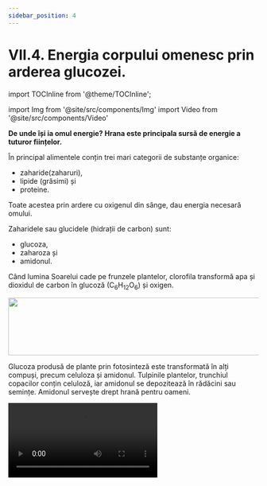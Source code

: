 ```yaml
---
sidebar_position: 4
---
```


# VII.4. Energia corpului omenesc prin arderea glucozei.

import TOCInline from '@theme/TOCInline';

<TOCInline toc={toc} />


import Img from '@site/src/components/Img'
import Video from '@site/src/components/Video'






**De unde își ia omul energie? Hrana este principala sursă de energie a tuturor ființelor.** 

În principal alimentele conțin trei mari categorii de substanțe organice:
- zaharide(zaharuri),
- lipide (grăsimi) și
- proteine. 

Toate acestea prin ardere cu oxigenul din sânge, dau energia necesară omului.

Zaharidele sau glucidele (hidrații de carbon) sunt:
- glucoza,
- zaharoza și
- amidonul.


Când lumina Soarelui cade pe frunzele plantelor, clorofila transformă apa și dioxidul de carbon în glucoză (C<sub>6</sub>H<sub>12</sub>O<sub>6</sub>) și oxigen.


<Img className="img-responsive4" src="chimie/clasa8/capitolul7/7_4_Poza1_ReactieLaLuminaSolara.jpg" width="1000" height="116" />



Glucoza produsă de plante prin fotosinteză este transformată în alți compuși, precum celuloza și amidonul. Tulpinile plantelor, trunchiul copacilor conțin celuloză, iar amidonul se depozitează în rădăcini sau semințe. Amidonul servește drept hrană pentru oameni.





<Video src="https://www.youtube.com/embed/Q5IL-k6BijI" />



<br></br>
<br></br>




Când mâncăm, organismul transformă o parte din alimente în glucoză, pe care o trimite în sânge. Glucoza este folosită imediat pentru asigurarea energiei necesare organismului sau este stocată pentru a fi utilizată mai târziu. Rezerva de glucoză este depozitată în ficat. Când cantitatea de glucoză din sânge este prea mare, omul are diabet.


:::important

Reacția de ardere a glucozei este o reacția exotermă, obținându-se dioxid de carbon, apă și energie (Q) care se va trece la produșii de reacție:

<Img className="img-responsive4" src="chimie/clasa8/capitolul7/7_4_Poza2_ReactieDeArdereAGlucozei.jpg" width="1000" height="65" />



:::



:::caution Aplicații


Glucoza este prezentă în fructe dulci, legume, în dulciuri și produse alimentare care conțin amidon: cartofi, orez, cereale de orice fel, paste, pâine. Glucoza poate fi obținută de organism din orice aliment și are o importanță deosebită pentru om, fiind principala sursă de energie a acestuia.

Glucoza se folosește la obținerea alcoolului etilic, la obținerea oglinzilor, în alimentație ca înlocuitor al zahărului, în medicină pentru perfuzii etc. 



:::


<br></br>




:::tip Experiment
 
 **5.** Argintarea eprubetei cu glucoză?
 
:::
 
 
 
 
<Video src="https://www.youtube.com/embed/FdNkgp3I4Lk" />
 

<br></br>

**Materiale necesare:** eprubetă foarte curată, azotat de argint, soluție de amoniac, soluție de glucoză, spirtieră, clește de lemn, pahar cu apă caldă, trepied, sită azbest.
 

:::warning Atenţie

Acest experiment se efectuează numai de către profesori!

Atenție când lucrezi cu surse de foc! 

:::
 
 
**Descrierea experimentului:** 
 

- Pune cu spatula câteva cristale de azotat de argint în eprubetă și adaugă soluție de amoniac până când precipitatul format se dizolvă.

- Adaugă 2-3 mL de soluție de glucoză.

- Introdu eprubeta într-un pahar cu apă caldă așezat pe sita cu trepied, la flacăra spirtierei. 

- Ce observi ?

 
 
 
 
:::note Observaţie
 
Pe pereții eprubetei se depune argint.
 
:::
 
<br></br>


**Concluzia experimentului:**

Prin reacția dintre glucoză și azotatul de argint amoniacal se obține o oglindă de argint.  



:::caution Aplicații

Unitatea de măsură pentru energie este joulul (J).
 
O altă unitate de măsură pentru energie este caloria: 1 cal = 4,18 J

Noi, oamenii, spunem de multe ori că suntem plini de energie și suntem capabili să facem eforturi pentru diferite activități: desenare, alergare, jocuri, învățare și alte activități fizice sau intelectuale. Fiecare tip de activitate este caracterizat de un anumit consum de energie.

**Exemple de costuri energetice pentru o oră pentru un adult:**

- Chiar și când dormim consumăm o energie de 200 kJ (45 de calorii);

- Cititul sau scrisul consumă 500 kJ;

- Mersul pe jos: 900 kJ;

- Mersul cu bicicleta: 1000 kJ (260 kcal)

- Patinaj pe gheață sau pe role: 2000 kJ ( 480 kcal)

- Alergarea: 2100 kJ;

- Înotul: 2400 kJ

- Fotbal: 2600 kJ ( 620 kcal)

Când suntem obosiți, spunem că nu mai avem energie și capacitatea noastră de a desfășura diferite activități scade foarte mult. 



:::


<br></br>
<br></br>


